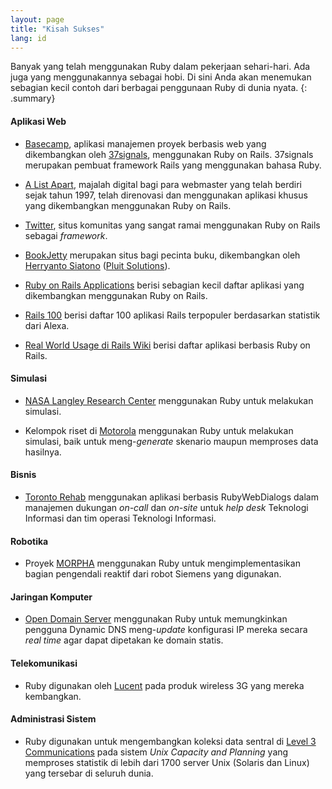 ```yaml
---
layout: page
title: "Kisah Sukses"
lang: id
---
```


Banyak yang telah menggunakan Ruby dalam pekerjaan sehari-hari. Ada juga
yang menggunakannya sebagai hobi. Di sini Anda akan menemukan sebagian
kecil contoh dari berbagai penggunaan Ruby di dunia nyata.
{: .summary}

#### Aplikasi Web

* [Basecamp][1], aplikasi manajemen proyek berbasis web yang
  dikembangkan oleh [37signals][2], menggunakan Ruby on Rails. 37signals
  merupakan pembuat framework Rails yang menggunakan bahasa Ruby.

* [A List Apart][3], majalah digital bagi para webmaster yang telah
  berdiri sejak tahun 1997, telah direnovasi dan menggunakan aplikasi
  khusus yang dikembangkan menggunakan Ruby on Rails.

* [Twitter][4], situs komunitas yang sangat ramai menggunakan Ruby on
  Rails sebagai *framework*.

* [BookJetty][5] merupakan situs bagi pecinta buku, dikembangkan oleh
  [Herryanto Siatono][6] ([Pluit Solutions][7]).

* [Ruby on Rails Applications][8] berisi sebagian kecil daftar aplikasi
  yang dikembangkan menggunakan Ruby on Rails.

* [Rails 100][9] berisi daftar 100 aplikasi Rails terpopuler
  berdasarkan statistik dari Alexa.

* [Real World Usage di Rails Wiki][10] berisi daftar aplikasi berbasis
  Ruby on Rails.

#### Simulasi

* [NASA Langley Research Center][11] menggunakan Ruby untuk melakukan
  simulasi.

* Kelompok riset di [Motorola][12] menggunakan Ruby untuk melakukan
  simulasi, baik untuk meng-*generate* skenario maupun memproses data
  hasilnya.

#### Bisnis

* [Toronto Rehab][13] menggunakan aplikasi berbasis RubyWebDialogs dalam
  manajemen dukungan *on-call* dan *on-site* untuk *help desk* Teknologi
  Informasi dan tim operasi Teknologi Informasi.

#### Robotika

* Proyek [MORPHA][14] menggunakan Ruby untuk mengimplementasikan bagian
  pengendali reaktif dari robot Siemens yang digunakan.

#### Jaringan Komputer

* [Open Domain Server][15] menggunakan Ruby untuk memungkinkan pengguna
  Dynamic DNS meng-*update* konfigurasi IP mereka secara *real time*
  agar dapat dipetakan ke domain statis.

#### Telekomunikasi

* Ruby digunakan oleh [Lucent][16] pada produk wireless 3G yang mereka
  kembangkan.

#### Administrasi Sistem

* Ruby digunakan untuk mengembangkan koleksi data sentral di [Level 3
  Communications][17] pada sistem *Unix Capacity and Planning* yang
  memproses statistik di lebih dari 1700 server Unix (Solaris dan Linux)
  yang tersebar di seluruh dunia.



[1]: http://www.basecamphq.com
[2]: http://www.37signals.com
[3]: http://www.alistapart.com
[4]: http://www.twitter.com
[5]: http://www.bookjetty.com/
[6]: http://www.workingwithrails.com/person/5050-herryanto-siatono
[7]: http://www.pluitsolutions.com/
[8]: http://www.rubyonrails.org/applications
[9]: http://rails100.pbwiki.com/
[10]: http://wiki.rubyonrails.com/rails/pages/RealWorldUsage
[11]: http://www.larc.nasa.gov/
[12]: http://www.motorola.com
[13]: https://www.uhn.ca/TorontoRehab
[14]: http://www.morpha.de/php_e/index.php3
[15]: http://ods.org/
[16]: http://www.lucent.com/
[17]: http://www.level3.com/
